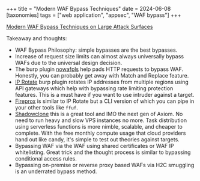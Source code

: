 +++
title = "Modern WAF Bypass Techniques"
date = 2024-06-08
[taxonomies]
tags = ["web application", "appsec", "WAF bypass"]
+++

[Modern WAF Bypass Techniques on Large Attack Surfaces](https://www.youtube.com/watch?v=0OMmWtU2Y_g)

Takeaway and thoughts:
* WAF Bypass Philosophy: simple bypasses are the best bypasses.
* Increase of request size limits can almost always universally bypass WAFs due to the universal design decision.
* The burp plugin [nowafpls](https://github.com/assetnote/nowafpls) help pads HTTP requests to bypass WAF. Honestly, you can probably get away with Match and Replace feature.
* [IP Rotate](https://portswigger.net/bappstore/2eb2b1cb1cf34cc79cda36f0f9019874) burp plugin rotates IP addresses from multiple regions using API gateways which help with bypassing rate limiting protection features. This is a must have if you want to use intruder against a target.
* [Fireprox](https://github.com/ustayready/fireprox) is similar to IP Rotate but a CLI version of which you can pipe in your other tools like `ffuf`.
* [Shadowclone](https://github.com/fyoorer/ShadowClone) this is a great tool and IMO the next gen of Axiom. No need to run heavy and slow VPS instances no more. Task distribution using serverless functions is more nimble, scalable, and cheaper to complete. With the free monthly compute usage that cloud providers hand out like candy, it's simple to test out theories against targets.
* Bypassing WAF via the WAF using shared certificates or WAF IP whitelisting. Great trick and the thought process is similar to bypassing conditional access rules.
* Bypassing on-premise or reverse proxy based WAFs via H2C smuggling is an underrated bypass method.